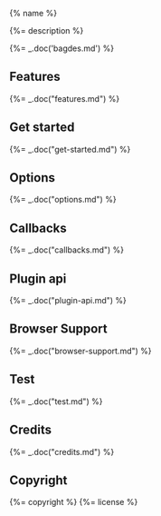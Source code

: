 {% name %}

{%= description %}

{%= _.doc('bagdes.md') %}

## Features
{%= _.doc("features.md") %}

## Get started
{%= _.doc("get-started.md") %}

## Options
{%= _.doc("options.md") %}

## Callbacks
{%= _.doc("callbacks.md") %}

## Plugin api
{%= _.doc("plugin-api.md") %}

## Browser Support
{%= _.doc("browser-support.md") %}

## Test
{%= _.doc("test.md") %}

## Credits
{%= _.doc("credits.md") %}

## Copyright
{%= copyright %} {%= license %}
